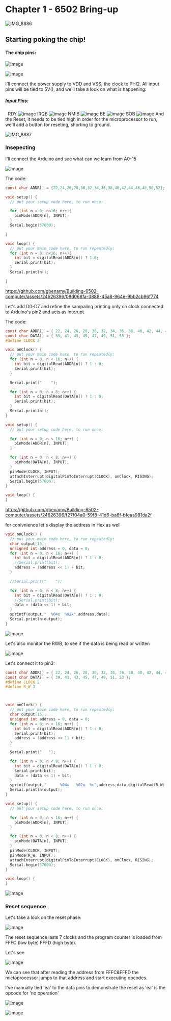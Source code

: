 
# Chapter 1 - 6502 Bring-up

![IMG_8886](https://github.com/gbenamy/Building-6502-computer/assets/24626396/589755c5-75be-446e-aa2f-de8a301faca4)

## Starting poking the chip!
#### The chip pins:
![image](https://github.com/gbenamy/Building-6502-computer/assets/24626396/6497d1fc-58fc-44c8-a966-eb8f9848188b)

![image](https://github.com/gbenamy/Building-6502-computer/assets/24626396/a36bbae1-8163-4fed-896a-cdeb2fc414a0)

I'll connect the power supply to VDD and VSS, the clock to PHI2.
All input pins will be tied to 5V(), and we'll take a look on what is happening:
##### Input Pins:
 
RDY
![image](https://github.com/gbenamy/Building-6502-computer/assets/24626396/f6fb9cde-d64f-44d2-85d4-bd5f2fc0e830)
IRQB
![image](https://github.com/gbenamy/Building-6502-computer/assets/24626396/6c17d7d3-3823-4cbf-a0f0-b432dc1863d0)
NMIB
![image](https://github.com/gbenamy/Building-6502-computer/assets/24626396/602c6d8f-e065-40cd-a440-1f32fca027f1)
BE
![image](https://github.com/gbenamy/Building-6502-computer/assets/24626396/bcee58d2-6852-4435-b6f1-963d38a92436)
SOB
![image](https://github.com/gbenamy/Building-6502-computer/assets/24626396/a8832d17-934d-4d9c-aaa8-ff354122889a)
And the Reset, it needs to be tied high in order for the microprocessor to run, we'll add a button for reseting, shorting to ground.

![IMG_8887](https://github.com/gbenamy/Building-6502-computer/assets/24626396/c5e39894-df28-4ba6-8855-b7f34b325b4c)


### Insepecting

I'll connect the Arduino and see what can we learn from A0-15

![Image](https://github.com/gbenamy/Building-6502-computer/assets/24626396/61d83f2d-de05-4362-983c-69f4ed5b2304)

The code:
```c
const char ADDR[] = {22,24,26,28,30,32,34,36,38,40,42,44,46,48,50,52};

void setup() {
  // put your setup code here, to run once:

  for (int n = 0; n<16; n++){
    pinMode(ADDR[n], INPUT);
  }
  Serial.begin(57600);

}

void loop() {
  // put your main code here, to run repeatedly:
  for (int n = 0; n<16; n++){
    int bit = digitalRead(ADDR[n]) ? 1:0;
    Serial.print(bit);
  }
  Serial.println();

}
```



https://github.com/gbenamy/Building-6502-computer/assets/24626396/08d068fa-3888-45a8-964e-9bb2cb96f774



Let's add D0-D7 and refine the sampaling printing only on clock connected to Arduino's pin2 and acts as interupt

The code:
```c
const char ADDR[] = { 22, 24, 26, 28, 30, 32, 34, 36, 38, 40, 42, 44, 46, 48, 50, 52 };
const char DATA[] = { 39, 41, 43, 45, 47, 49, 51, 53 };
#define CLOCK 2

void onClock() {
  // put your main code here, to run repeatedly:
  for (int n = 0; n < 16; n++) {
    int bit = digitalRead(ADDR[n]) ? 1 : 0;
    Serial.print(bit);
  }

  Serial.print("    ");

  for (int n = 0; n < 8; n++) {
    int bit = digitalRead(DATA[n]) ? 1 : 0;
    Serial.print(bit);
  }
  Serial.println();
}

void setup() {
  // put your setup code here, to run once:

  for (int n = 0; n < 16; n++) {
    pinMode(ADDR[n], INPUT);
  }

  for (int n = 0; n < 8; n++) {
    pinMode(DATA[n], INPUT);
  }
  pinMode(CLOCK, INPUT);
  attachInterrupt(digitalPinToInterrupt(CLOCK), onClock, RISING);
  Serial.begin(57600);
}

void loop() {
}
```

https://github.com/gbenamy/Building-6502-computer/assets/24626396/f27f04a0-59f8-41d6-ba6f-bfeaa981da2f

for conivnience let's display the address in Hex as well

```c
void onClock() {
  // put your main code here, to run repeatedly:
  char output[15];
  unsigned int address = 0, data = 0;
  for (int n = 0; n < 16; n++) {
    int bit = digitalRead(ADDR[n]) ? 1 : 0;
    //Serial.print(bit);
    address = (address << 1) + bit;
  }

  //Serial.print("    ");

  for (int n = 0; n < 8; n++) {
    int bit = digitalRead(DATA[n]) ? 1 : 0;
    //Serial.print(bit);
    data = (data << 1) + bit;
  }
  sprintf(output,"  %04x  %02x",address,data);
  Serial.println(output);
}
```

![image](https://github.com/gbenamy/Building-6502-computer/assets/24626396/d5d838fb-9e5c-492c-96b1-bf4af5b54ee5)

Let's also monitor the RWB, to see if the data is being read or written

![image](https://github.com/gbenamy/Building-6502-computer/assets/24626396/180d11e5-d7b6-472f-8ecc-4de8856499be)

Let's connect it to pin3:

```c
const char ADDR[] = { 22, 24, 26, 28, 30, 32, 34, 36, 38, 40, 42, 44, 46, 48, 50, 52 };
const char DATA[] = { 39, 41, 43, 45, 47, 49, 51, 53 };
#define CLOCK 2
#define R_W 3



void onClock() {
  // put your main code here, to run repeatedly:
  char output[15];
  unsigned int address = 0, data = 0;
  for (int n = 0; n < 16; n++) {
    int bit = digitalRead(ADDR[n]) ? 1 : 0;
    Serial.print(bit);
    address = (address << 1) + bit;
  }

  Serial.print("   ");

  for (int n = 0; n < 8; n++) {
    int bit = digitalRead(DATA[n]) ? 1 : 0;
    Serial.print(bit);
    data = (data << 1) + bit;
  }
  sprintf(output,"      %04x   %02x  %c",address,data,digitalRead(R_W) ? 'r':'W');
  Serial.println(output);
}

void setup() {
  // put your setup code here, to run once:

  for (int n = 0; n < 16; n++) {
    pinMode(ADDR[n], INPUT);
  }

  for (int n = 0; n < 8; n++) {
    pinMode(DATA[n], INPUT);
  } 
  pinMode(CLOCK, INPUT);
  pinMode(R_W, INPUT);
  attachInterrupt(digitalPinToInterrupt(CLOCK), onClock, RISING);
  Serial.begin(57600);
}

void loop() {
}


```
![image](https://github.com/gbenamy/Building-6502-computer/assets/24626396/8f4f572d-4d7e-487a-8a54-7f52043cc71a)



### Reset sequence

Let's take a look on the reset phase:

![image](https://github.com/gbenamy/Building-6502-computer/assets/24626396/287083ba-7e06-48e9-b82e-c29e17bb88bf)

The reset sequence lasts 7 clocks and the program counter is loaded from FFFC (low byte) FFFD (high byte).

Let's see

![image](https://github.com/gbenamy/Building-6502-computer/assets/24626396/7cb875be-8e5b-4d09-9995-b4080a1e4dd8)

We can see that after reading the address from FFFC&FFFD the mictoprocessor jumps to that address and start executing opcodes.

I've manually tied 'ea' to the data pins to demonstrate the reset as 'ea' is the opcode for 'no operation'

![Image](https://github.com/gbenamy/Building-6502-computer/assets/24626396/0ad42fc6-6666-482f-a6ae-e7987fe0db3a)

![image](https://github.com/gbenamy/Building-6502-computer/assets/24626396/7456b3a9-0792-4479-969c-d9ec64d21935)









